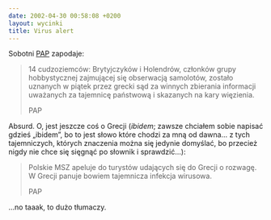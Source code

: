 ```yaml
---
date: 2002-04-30 00:58:08 +0200
layout: wycinki
title: Virus alert
---
```


Sobotni [PAP](http://dziennik.pap.pl/ 'Dziennik Polskiej Agencji Prasowej') zapodaje:

> 14 cudzoziemców: Brytyjczyków i Holendrów, członków grupy hobbystycznej zajmującej się obserwacją samolotów, zostało uznanych w piątek przez grecki sąd za winnych zbierania informacji uważanych za tajemnicę państwową i skazanych na kary więzienia.
>
> PAP

Absurd. O, jest jeszcze coś o Grecji (_ibidem_; zawsze chciałem sobie napisać gdzieś „ibidem”, bo to jest słowo które chodzi za mną od dawna… z tych tajemniczych, których znaczenia można się jedynie domyślać, bo przecież nigdy nie chce się sięgnąć po słownik i sprawdzić…):

> Polskie MSZ apeluje do turystów udających się do Grecji o rozwagę. W Grecji panuje bowiem tajemnicza infekcja wirusowa.
>
> PAP

…no taaak, to dużo tłumaczy.
